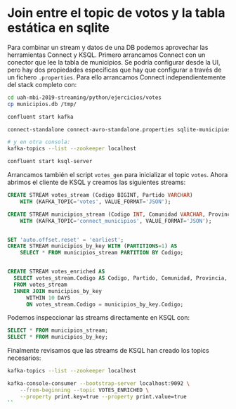 # Join entre el topic de votos y la tabla estática en sqlite


Para combinar un stream y datos de una DB podemos aprovechar las herramientas Connect y KSQL. Primero arrancamos Connect con un conector que lee la tabla de municipios. Se podría configurar desde la UI, pero hay dos propiedades específicas que hay que configurar a través de un fichero `.properties`. Para ello arrancamos Connect independientemente del stack completo con:

```sh
cd uah-mbi-2019-streaming/python/ejercicios/votes
cp municipios.db /tmp/

confluent start kafka

connect-standalone connect-avro-standalone.properties sqlite-municipios.properties

# y en otra consola:
kafka-topics --list --zookeeper localhost

confluent start ksql-server
```

Arrancamos también el script `votes_gen` para inicializar el topic `votes`. Ahora abrimos el cliente de KSQL y creamos las siguientes streams:

```sql
CREATE STREAM votes_stream (Codigo BIGINT, Partido VARCHAR)
    WITH (KAFKA_TOPIC='votes', VALUE_FORMAT='JSON');

CREATE STREAM municipios_stream (Codigo INT, Comunidad VARCHAR, Provincia VARCHAR, Municipio VARCHAR)
    WITH (KAFKA_TOPIC='connect_municipios', VALUE_FORMAT='JSON');


SET 'auto.offset.reset' = 'earliest';
CREATE STREAM municipios_by_key WITH (PARTITIONS=1) AS
    SELECT * FROM municipios_stream PARTITION BY Codigo;


CREATE STREAM votes_enriched AS
  SELECT votes_stream.Codigo AS Codigo, Partido, Comunidad, Provincia, Municipio
  FROM votes_stream
  INNER JOIN municipios_by_key
      WITHIN 10 DAYS
      ON votes_stream.Codigo = municipios_by_key.Codigo;

```

Podemos inspeccionar las streams directamente en KSQL con:

```sql
SELECT * FROM municipios_stream;
SELECT * FROM municipios_by_key;
```

Finalmente revisamos que las streams de KSQL han creado los topics necesarios:

```sh
kafka-topics --list --zookeeper localhost

kafka-console-consumer --bootstrap-server localhost:9092 \
    --from-beginning --topic VOTES_ENRICHED \
    --property print.key=true --property print.value=true
``